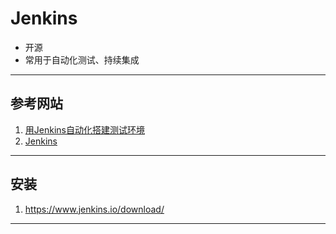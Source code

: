 # Jenkins
- 开源
- 常用于自动化测试、持续集成
---
## 参考网站
1. [用Jenkins自动化搭建测试环境](https://www.imooc.com/learn/1008)
2. [Jenkins](https://www.jenkins.io)
---
## 安装
1. https://www.jenkins.io/download/
---
